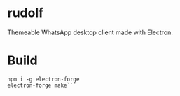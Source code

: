 # rudolf

Themeable WhatsApp desktop client made with Electron.

# Build

```npm i -g electron
npm i -g electron-forge
electron-forge make```
